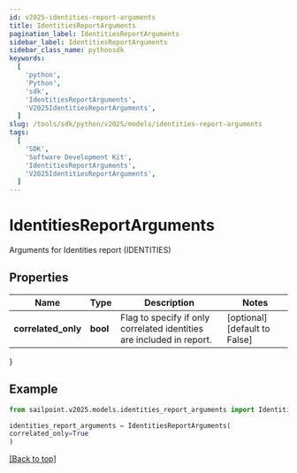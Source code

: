 ```yaml
---
id: v2025-identities-report-arguments
title: IdentitiesReportArguments
pagination_label: IdentitiesReportArguments
sidebar_label: IdentitiesReportArguments
sidebar_class_name: pythonsdk
keywords:
  [
    'python',
    'Python',
    'sdk',
    'IdentitiesReportArguments',
    'V2025IdentitiesReportArguments',
  ]
slug: /tools/sdk/python/v2025/models/identities-report-arguments
tags:
  [
    'SDK',
    'Software Development Kit',
    'IdentitiesReportArguments',
    'V2025IdentitiesReportArguments',
  ]
---
```


# IdentitiesReportArguments

Arguments for Identities report (IDENTITIES)

## Properties

| Name | Type | Description | Notes |
| --- | --- | --- | --- |
| **correlated_only** | **bool** | Flag to specify if only correlated identities are included in report. | [optional] [default to False] |

}

## Example

```python
from sailpoint.v2025.models.identities_report_arguments import IdentitiesReportArguments

identities_report_arguments = IdentitiesReportArguments(
correlated_only=True
)

```

[[Back to top]](#)
